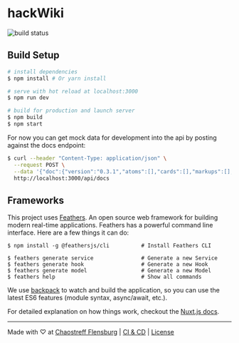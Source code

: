 # hackWiki
![build status](https://drone.ctfl.space/api/badges/chaostreff-flensburg/hackWiki/status.svg)

## Build Setup

``` bash
# install dependencies
$ npm install # Or yarn install

# serve with hot reload at localhost:3000
$ npm run dev

# build for production and launch server
$ npm build
$ npm start
```

For now you can get mock data for development into the api by posting against the docs endpoint:

```bash
$ curl --header "Content-Type: application/json" \
  --request POST \
  --data '{"doc":{"version":"0.3.1","atoms":[],"cards":[],"markups":[],"sections":[[1,"h1",[[0,[],0,"Lorem Ipsum"]]],[1,"p",[[0,[],0,"Lorem, ipsum dolor sit amet consectetur adipisicing elit."]]]]}}' \
  http://localhost:3000/api/docs
```

## Frameworks

This project uses [Feathers](http://feathersjs.com). An open source web framework for building modern real-time applications.
Feathers has a powerful command line interface. Here are a few things it can do:

```
$ npm install -g @feathersjs/cli          # Install Feathers CLI

$ feathers generate service               # Generate a new Service
$ feathers generate hook                  # Generate a new Hook
$ feathers generate model                 # Generate a new Model
$ feathers help                           # Show all commands
```

We use [backpack](https://github.com/palmerhq/backpack) to watch and build the application, so you can use the latest ES6 features (module syntax, async/await, etc.).

For detailed explanation on how things work, checkout the [Nuxt.js docs](https://github.com/nuxt/nuxt.js).

---
Made with ♡ at [Chaostreff Flensburg](https://twitter.com/chaos_fl) | [CI & CD](https://drone.ctfl.space/chaostreff-flensburg/hackWiki) | [License](./LICENSE)
